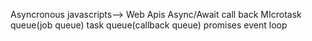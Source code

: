 

Asyncronous javascripts--> Web Apis
                           Async/Await
                           call back
                           MIcrotask queue(job queue)
                           task queue(callback queue)
                           promises 
                           event loop
